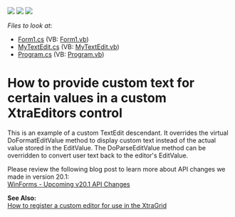 <!-- default badges list -->
![](https://img.shields.io/endpoint?url=https://codecentral.devexpress.com/api/v1/VersionRange/128622033/20.1.2%2B)
[![](https://img.shields.io/badge/Open_in_DevExpress_Support_Center-FF7200?style=flat-square&logo=DevExpress&logoColor=white)](https://supportcenter.devexpress.com/ticket/details/E1491)
[![](https://img.shields.io/badge/📖_How_to_use_DevExpress_Examples-e9f6fc?style=flat-square)](https://docs.devexpress.com/GeneralInformation/403183)
<!-- default badges end -->
<!-- default file list -->
*Files to look at*:

* [Form1.cs](./CS/CustomDisplayText/Form1.cs) (VB: [Form1.vb](./VB/CustomDisplayText/Form1.vb))
* [MyTextEdit.cs](./CS/CustomDisplayText/MyTextEdit.cs) (VB: [MyTextEdit.vb](./VB/CustomDisplayText/MyTextEdit.vb))
* [Program.cs](./CS/CustomDisplayText/Program.cs) (VB: [Program.vb](./VB/CustomDisplayText/Program.vb))
<!-- default file list end -->
# How to provide custom text for certain values in a custom XtraEditors control


<p>This is an example of a custom TextEdit descendant. It overrides the virtual DoFormatEditValue method to display custom text instead of the actual value stored in the EditValue. The DoParseEditValue method can be overridden to convert user text back to the editor's EditValue.</p>
<p>Please review the following blog post to learn more about API changes we made in version 20.1:<br />
<a href="https://community.devexpress.com/blogs/winforms/archive/2020/04/09/winforms-upcoming-v20-1-api-changes.aspx">WinForms - Upcoming v20.1 API Changes</a></p>

<p><strong>See Also:</strong><br />
<a href="https://www.devexpress.com/Support/Center/p/A1237">How to register a custom editor for use in the XtraGrid</a></p>

<br/>


